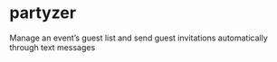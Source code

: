 # partyzer
Manage an event’s guest list and send guest invitations automatically through text messages
